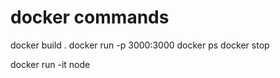 # docker commands
docker build .
docker run -p 3000:3000 <image-id>
docker ps
docker stop <container-name>

docker run -it node